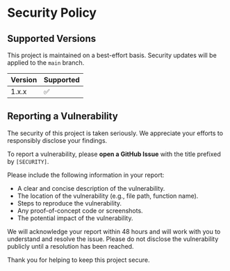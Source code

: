 # Security Policy

## Supported Versions

This project is maintained on a best-effort basis. Security updates will be applied to the `main` branch.

| Version | Supported          |
| ------- | ------------------ |
| 1.x.x   | :white_check_mark: |

## Reporting a Vulnerability

The security of this project is taken seriously. We appreciate your efforts to responsibly disclose your findings.

To report a vulnerability, please **open a GitHub Issue** with the title prefixed by `[SECURITY]`.

Please include the following information in your report:

- A clear and concise description of the vulnerability.
- The location of the vulnerability (e.g., file path, function name).
- Steps to reproduce the vulnerability.
- Any proof-of-concept code or screenshots.
- The potential impact of the vulnerability.

We will acknowledge your report within 48 hours and will work with you to understand and resolve the issue. Please do not disclose the vulnerability publicly until a resolution has been reached.

Thank you for helping to keep this project secure.
